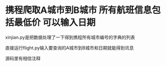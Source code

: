 # 携程爬取A城市到B城市 所有航班信息包括最低价 可以输入日期

xinjian.py是把数据处理了一下得到携程所有城市编号的字典的列表

直接运行flight.py输入要查询的A城市到B城市和日期就能得到讯息

源码里有相信注释



